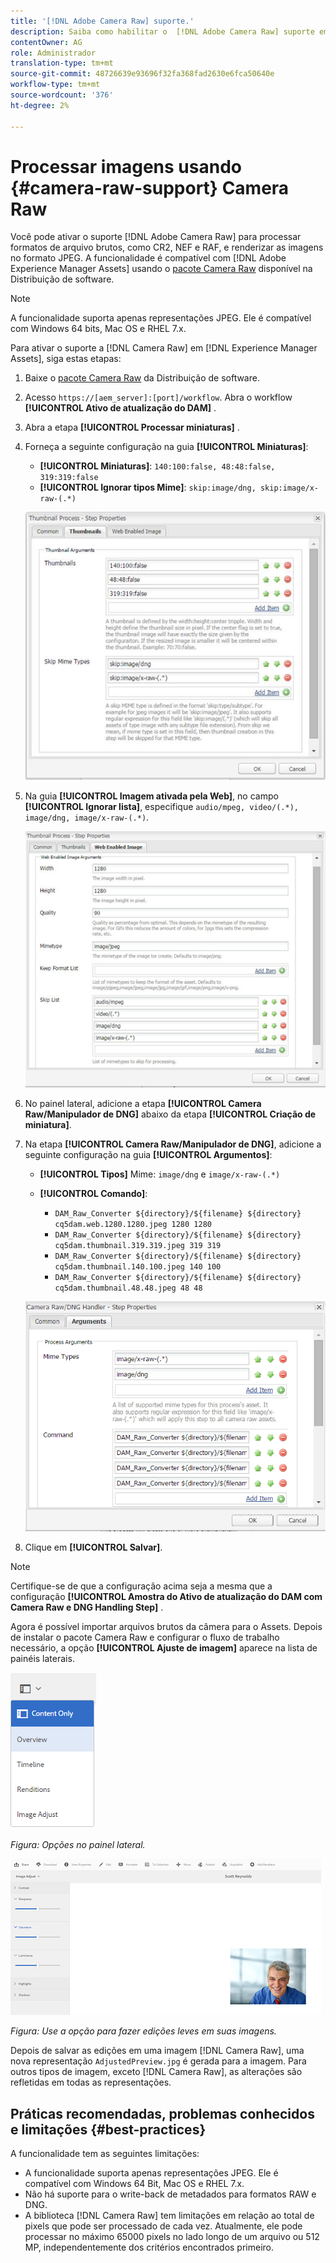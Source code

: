```yaml
---
title: '[!DNL Adobe Camera Raw] suporte.'
description: Saiba como habilitar o  [!DNL Adobe Camera Raw] suporte em [!DNL Adobe Experience Manager Assets].
contentOwner: AG
role: Administrador
translation-type: tm+mt
source-git-commit: 48726639e93696f32fa368fad2630e6fca50640e
workflow-type: tm+mt
source-wordcount: '376'
ht-degree: 2%

---
```



# Processar imagens usando {#camera-raw-support} Camera Raw

Você pode ativar o suporte [!DNL Adobe Camera Raw] para processar formatos de arquivo brutos, como CR2, NEF e RAF, e renderizar as imagens no formato JPEG. A funcionalidade é compatível com [!DNL Adobe Experience Manager Assets] usando o [pacote Camera Raw](https://experience.adobe.com/#/downloads/content/software-distribution/en/aem.html?package=/content/software-distribution/en/details.html/content/dam/aem/public/adobe/packages/aem630/product/assets/aem-assets-cameraraw-pkg) disponível na Distribuição de software.

>[!NOTE]
>
>A funcionalidade suporta apenas representações JPEG. Ele é compatível com Windows 64 bits, Mac OS e RHEL 7.x.

Para ativar o suporte a [!DNL Camera Raw] em [!DNL Experience Manager Assets], siga estas etapas:

1. Baixe o [pacote Camera Raw](https://experience.adobe.com/#/downloads/content/software-distribution/en/aem.html?package=/content/software-distribution/en/details.html/content/dam/aem/public/adobe/packages/aem630/product/assets/aem-assets-cameraraw-pkg) da Distribuição de software.
1. Acesso `https://[aem_server]:[port]/workflow`. Abra o workflow **[!UICONTROL Ativo de atualização do DAM]** .
1. Abra a etapa **[!UICONTROL Processar miniaturas]** .
1. Forneça a seguinte configuração na guia **[!UICONTROL Miniaturas]**:

   * **[!UICONTROL Miniaturas]**:  `140:100:false, 48:48:false, 319:319:false`
   * **[!UICONTROL Ignorar tipos Mime]**: `skip:image/dng, skip:image/x-raw-(.*)`

   ![chlimage_1-128](assets/chlimage_1-334.png)

1. Na guia **[!UICONTROL Imagem ativada pela Web]**, no campo **[!UICONTROL Ignorar lista]**, especifique `audio/mpeg, video/(.*), image/dng, image/x-raw-(.*)`.

   ![chlimage_1-129](assets/chlimage_1-335.png)

1. No painel lateral, adicione a etapa **[!UICONTROL Camera Raw/Manipulador de DNG]** abaixo da etapa **[!UICONTROL Criação de miniatura]**.
1. Na etapa **[!UICONTROL Camera Raw/Manipulador de DNG]**, adicione a seguinte configuração na guia **[!UICONTROL Argumentos]**:

   * **[!UICONTROL Tipos]** Mime:  `image/dng` e  `image/x-raw-(.*)`
   * **[!UICONTROL Comando]**:

      * `DAM_Raw_Converter ${directory}/${filename} ${directory} cq5dam.web.1280.1280.jpeg 1280 1280`
      * `DAM_Raw_Converter ${directory}/${filename} ${directory} cq5dam.thumbnail.319.319.jpeg 319 319`
      * `DAM_Raw_Converter ${directory}/${filename} ${directory} cq5dam.thumbnail.140.100.jpeg 140 100`
      * `DAM_Raw_Converter ${directory}/${filename} ${directory} cq5dam.thumbnail.48.48.jpeg 48 48`

   ![chlimage_1-130](assets/chlimage_1-336.png)

1. Clique em **[!UICONTROL Salvar]**.

>[!NOTE]
>
>Certifique-se de que a configuração acima seja a mesma que a configuração **[!UICONTROL Amostra do Ativo de atualização do DAM com Camera Raw e DNG Handling Step]** .

Agora é possível importar arquivos brutos da câmera para o Assets. Depois de instalar o pacote Camera Raw e configurar o fluxo de trabalho necessário, a opção **[!UICONTROL Ajuste de imagem]** aparece na lista de painéis laterais.

![chlimage_1-131](assets/chlimage_1-337.png)

*Figura: Opções no painel lateral.*

![chlimage_1-132](assets/chlimage_1-338.png)

*Figura: Use a opção para fazer edições leves em suas imagens.*

Depois de salvar as edições em uma imagem [!DNL Camera Raw], uma nova representação `AdjustedPreview.jpg` é gerada para a imagem. Para outros tipos de imagem, exceto [!DNL Camera Raw], as alterações são refletidas em todas as representações.

## Práticas recomendadas, problemas conhecidos e limitações {#best-practices}

A funcionalidade tem as seguintes limitações:

* A funcionalidade suporta apenas representações JPEG. Ele é compatível com Windows 64 Bit, Mac OS e RHEL 7.x.
* Não há suporte para o write-back de metadados para formatos RAW e DNG.
* A biblioteca [!DNL Camera Raw] tem limitações em relação ao total de pixels que pode ser processado de cada vez. Atualmente, ele pode processar no máximo 65000 pixels no lado longo de um arquivo ou 512 MP, independentemente dos critérios encontrados primeiro.
